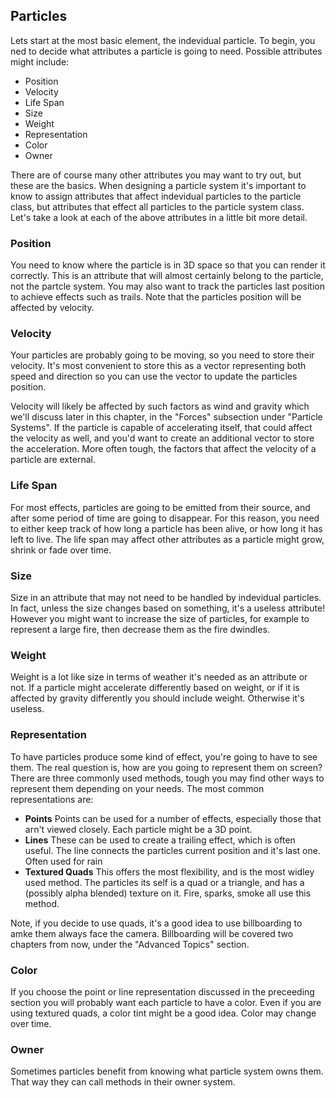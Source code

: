 ## Particles

Lets start at the most basic element, the indevidual particle. To begin, you ned to decide what attributes a particle is going to need. Possible attributes might include:

* Position
* Velocity
* Life Span
* Size
* Weight
* Representation
* Color
* Owner

There are of course many other attributes you may want to try out, but these are the basics. When designing a particle system it's important to know to assign attributes that affect indevidual particles to the particle class, but attributes that effect all particles to the particle system class. Let's take a look at each of the above attributes in a little bit more detail. 

### Position

You need to know where the particle is in 3D space so that you can render it correctly. This is an attribute that will almost certainly belong to the particle, not the partcle system. You may also want to track the particles last position to achieve effects such as trails. Note that the particles position will be affected by velocity.

### Velocity

Your particles are probably going to be moving, so you need to store their velocity. It's most convenient to store this as a vector representing both speed and direction so you can use the vector to update the particles position.

Velocity will likely be affected by such factors as wind and gravity which we'll discuss later in this chapter, in the "Forces" subsection under "Particle Systems". If the particle is capable of accelerating itself, that could affect the velocity as well, and you'd want to create an additional vector to store the acceleration. More often tough, the factors that affect the velocity of a particle are external.

### Life Span

For most effects, particles are going to be emitted from their source, and after some period of time are going to disappear. For this reason, you need to either keep track of how long a particle has been alive, or how long it has left to live. The life span may affect other attributes as a particle might grow, shrink or fade over time.

### Size

Size in an attribute that may not need to be handled by indevidual particles. In fact, unless the size changes based on something, it's a useless attribute! However you might want to increase the size of particles, for example to represent a large fire, then decrease them as the fire dwindles. 

### Weight

Weight is a lot like size in terms of weather it's needed as an attribute or not. If a particle might accelerate differently based on weight, or if it is affected by gravity differently you should include weight. Otherwise it's useless.

### Representation

To have particles produce some kind of effect, you're going to have to see them. The real question is, how are you going to represent them on screen? There are three commonly used methods, tough you may find other ways to represent them depending on your needs. The most common representations are:

* __Points__ Points can be used for a number of effects, especially those that arn't viewed closely. Each particle might be a 3D point.
* __Lines__ These can be used to create a trailing effect, which is often useful. The line connects the particles current position and it's last one. Often used for rain
* __Textured Quads__ This offers the most flexibility, and is the most widley used method. The particles its self is a quad or a triangle, and has a (possibly alpha blended) texture on it. Fire, sparks, smoke all use this method.

Note, if you decide to use quads, it's a good idea to use billboarding to amke them always face the camera. Billboarding will be covered two chapters from now, under the "Advanced Topics" section.

### Color

If you choose the point or line representation discussed in the preceeding section you will probably want each particle to have a color. Even if you are using textured quads, a color tint might be a good idea. Color may change over time.

### Owner

Sometimes particles benefit from knowing what particle system owns them. That way they can call methods in their owner system. 
